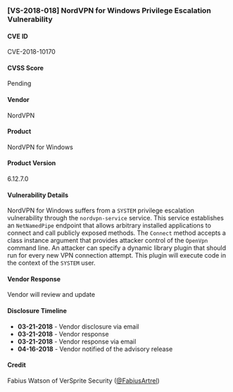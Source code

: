 ### [VS-2018-018] NordVPN for Windows Privilege Escalation Vulnerability

#### CVE ID		
CVE-2018-10170

#### CVSS Score		
Pending
		
#### Vendor		
NordVPN 		
		
#### Product		
NordVPN for Windows 

#### Product Version
6.12.7.0
		
#### Vulnerability Details
		
NordVPN for Windows suffers from a `SYSTEM` privilege escalation vulnerability through the `nordvpn-service` service. This service establishes an `NetNamedPipe` endpoint that allows arbitrary installed applications to connect and call publicly exposed methods. The `Connect` method accepts a class instance argument that provides attacker control of the `OpenVpn` command line. An attacker can specify a dynamic library plugin that should run for every new VPN connection attempt. This plugin will execute code in the context of the `SYSTEM` user.	
 		
#### Vendor Response		
Vendor will review and update  		

#### Disclosure Timeline		
 		
* **03-21-2018** - Vendor disclosure via email		
* **03-21-2018** - Vendor response 		
* **03-21-2018** - Vendor response via email
* **04-16-2018** - Vendor notified of the advisory release	
 		
#### Credit		
Fabius Watson of VerSprite Security
([@FabiusArtrel](https://twitter.com/FabiusArtrel))
